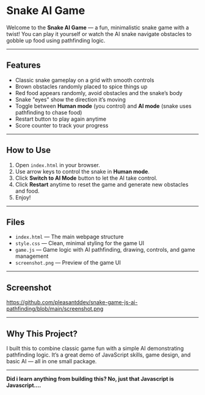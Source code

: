 # Snake AI Game

Welcome to the **Snake AI Game** — a fun, minimalistic snake game with a twist! You can play it yourself or watch the AI snake navigate obstacles to gobble up food using pathfinding logic.

---

## Features

- Classic snake gameplay on a grid with smooth controls
- Brown obstacles randomly placed to spice things up
- Red food appears randomly, avoid obstacles and the snake’s body
- Snake "eyes" show the direction it’s moving
- Toggle between **Human mode** (you control) and **AI mode** (snake uses pathfinding to chase food)
- Restart button to play again anytime
- Score counter to track your progress

---

## How to Use

1. Open `index.html` in your browser.
2. Use arrow keys to control the snake in **Human mode**.
3. Click **Switch to AI Mode** button to let the AI take control.
4. Click **Restart** anytime to reset the game and generate new obstacles and food.
5. Enjoy!

---

## Files

- `index.html` — The main webpage structure
- `style.css` — Clean, minimal styling for the game UI
- `game.js` — Game logic with AI pathfinding, drawing, controls, and game management
- `screenshot.png` — Preview of the game UI 

---
## Screenshot

https://github.com/pleasantddev/snake-game-js-ai-pathfinding/blob/main/screenshot.png

---

## Why This Project?

I built this to combine classic game fun with a simple AI demonstrating pathfinding logic. It’s a great demo of JavaScript skills, game design, and basic AI — all in one small package.

---

**Did i learn anything from building this? No, just that Javascript is Javascript....**
